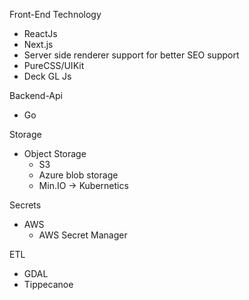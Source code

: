Front-End Technology
- ReactJs
- Next.js
- Server side renderer support for better SEO support
- PureCSS/UIKit
- Deck GL Js

Backend-Api
- Go

Storage
- Object Storage
  - S3
  - Azure blob storage
  - Min.IO -> Kubernetics

Secrets
- AWS
  - AWS Secret Manager

ETL
- GDAL
- Tippecanoe

